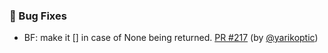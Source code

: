 ### 🐛 Bug Fixes

- BF: make it [] in case of None being returned.  [PR #217](https://github.com/datalad/datalad-container/pull/217) (by [@yarikoptic](https://github.com/yarikoptic))
